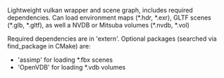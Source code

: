 Lightweight vulkan wrapper and scene graph, includes required dependencies. Can load environment maps (\*.hdr, \*.exr), GLTF scenes (\*.glb, \*.gltf), as well a NVDB or Mitsuba volumes (\*.nvdb, \*.vol)

Required dependencies are in 'extern'. Optional packages (searched via find_package in CMake) are:
- 'assimp' for loading \*.fbx scenes
- 'OpenVDB' for loading \*.vdb volumes